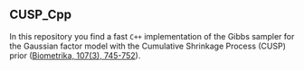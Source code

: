 ## CUSP_Cpp

In this repository you find a fast `C++` implementation of the Gibbs sampler for the Gaussian factor model with the Cumulative Shrinkage Process (CUSP) prior ([Biometrika, 107(3), 745-752](https://academic.oup.com/biomet/advance-article-abstract/doi/10.1093/biomet/asaa008/5847840)).

